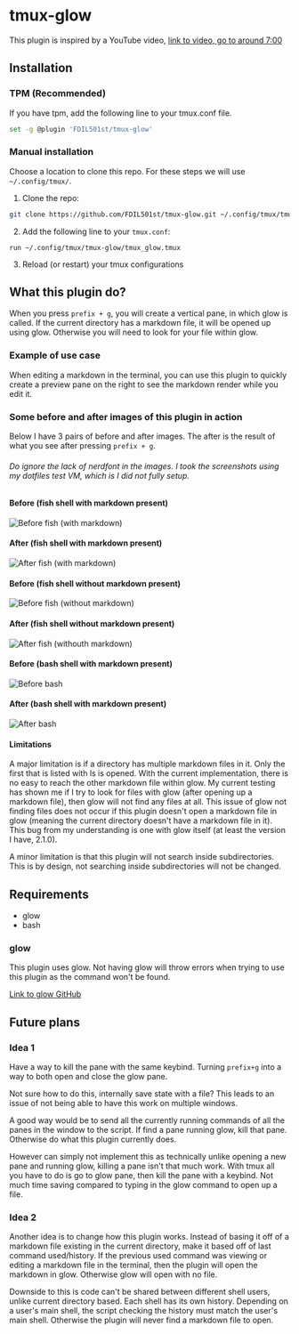 # tmux-glow

This plugin is inspired by a YouTube video, 
[link to video, go to around 7:00](https://www.youtube.com/watch?v=8kNF4TY6BVg)

## Installation

### TPM (Recommended)

If you have tpm, add the following line to your tmux.conf file.

```bash
set -g @plugin 'FDIL501st/tmux-glow'
```

### Manual installation

Choose a location to clone this repo. For these steps we will use `~/.config/tmux/`.

1. Clone the repo:
```bash
git clone https://github.com/FDIL501st/tmux-glow.git ~/.config/tmux/tmux-glow
```

2. Add the following line to your `tmux.conf`:

`run ~/.config/tmux/tmux-glow/tmux_glow.tmux`

3. Reload (or restart) your tmux configurations

## What this plugin do?
When you press `prefix + g`, you will create a vertical pane,
in which glow is called. 
If the current directory has a markdown file, it will be opened up using glow.
Otherwise you will need to look for your file within glow.

### Example of use case
When editing a markdown in the terminal, you can use this plugin to quickly create a preview pane on the right to see the markdown render while you edit it.

### Some before and after images of this plugin in action

Below I have 3 pairs of before and after images. The after is the result of what you see after pressing `prefix + g`.

###### Do ignore the lack of nerdfont in the images. I took the screenshots using my dotfiles test VM, which is I did not fully setup.

#### Before (fish shell with markdown present)
![Before fish (with markdown)](images/fish_start_with_md.png)
#### After (fish shell with markdown present)
![After fish (with markdown)](images/fish_plugin_with_md.png)

#### Before (fish shell without markdown present)
![Before fish (without markdown)](images/fish_start_without_md.png)
#### After (fish shell without markdown present)
![After fish (withouth markdown)](images/fish_plugin_without_md.png)

#### Before (bash shell with markdown present)
![Before bash](images/bash_start_with_md.png)
#### After (bash shell with markdown present)
![After bash](images/bash_plugin_with_md.png)

#### Limitations
A major limitation is if a directory has multiple markdown files in it.
Only the first that is listed with ls is opened. With the current implementation,
there is no easy to reach the other markdown file within glow.
My current testing has shown me if I try to look for files with glow (after opening up a markdown file),
then glow will not find any files at all. 
This issue of glow not finding files does not occur if this plugin doesn't open a markdown file in glow 
(meaning the current directory doesn't have a markdown file in it).
This bug from my understanding is one with glow itself (at least the version I have, 2.1.0).

A minor limitation is that this plugin will not search inside subdirectories.
This is by design, not searching inside subdirectories will not be changed.


## Requirements
- glow
- bash

### glow
This plugin uses glow. 
Not having glow will throw errors when trying to use this plugin 
as the command won't be found.

[Link to glow GitHub](https://github.com/charmbracelet/glow)

## Future plans
### Idea 1
Have a way to kill the pane with the same keybind. 
Turning `prefix+g` into a way to both open and close the glow pane.

Not sure how to do this, internally save state with a file?
This leads to an issue of not being able to have this work
on multiple windows. 

A good way would be to send all the currently running commands 
of all the panes in the window to the script. 
If find a pane running glow, kill that pane. 
Otherwise do what this plugin currently does.

However can simply not implement this as technically unlike
opening a new pane and running glow, 
killing a pane isn't that much work. 
With tmux all you have to do is go to glow pane,
then kill the pane with a keybind. 
Not much time saving compared to typing in the glow command
to open up a file.

### Idea 2
Another idea is to change how this plugin works.
Instead of basing it off of a markdown file existing in the current directory,
make it based off of last command used/history.
If the previous used command was viewing or editing a markdown file in 
the terminal, 
then the plugin will open the markdown in glow.
Otherwise glow will open with no file.

Downside to this is code can't be shared between different shell users, 
unlike current directory based. Each shell has its own history.
Depending on a user's main shell, the script checking the history 
must match the user's main shell. Otherwise the plugin will never find
a markdown file to open.
